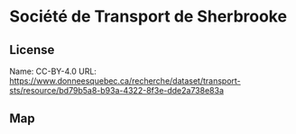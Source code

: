 # Société de Transport de Sherbrooke
    
## License

Name: CC-BY-4.0
URL: https://www.donneesquebec.ca/recherche/dataset/transport-sts/resource/bd79b5a8-b93a-4322-8f3e-dde2a738e83a

## Map

<WorldMap topic="stefan/public-transport/Societe_de_Transport_de_Sherbrooke/vehicle_positions/#" />
